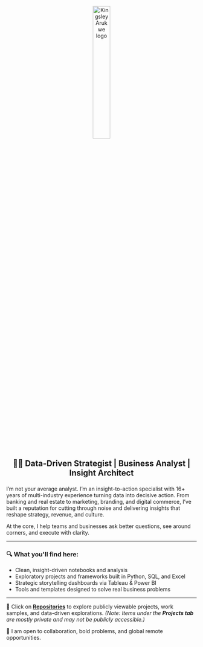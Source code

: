 <p align="center">
<img src="https://github.com/user-attachments/assets/24911d03-2bb4-44e2-899c-50195d169eaa" alt="Kingsley Arukwe logo" width="30%" />
</p>

## <p align="center"> 👋🏽 Data-Driven Strategist | Business Analyst | Insight Architect</p>

I’m not your average analyst. I’m an insight-to-action specialist with 16+ years of multi-industry experience turning data into decisive action. From banking and real estate to marketing, branding, and digital commerce, I’ve built a reputation for cutting through noise and delivering insights that reshape strategy, revenue, and culture.

At the core, I help teams and businesses ask better questions, see around corners, and execute with clarity.

---

### 🔍 What you'll find here:
- Clean, insight-driven notebooks and analysis
- Exploratory projects and frameworks built in Python, SQL, and Excel
- Strategic storytelling dashboards via Tableau & Power BI
- Tools and templates designed to solve real business problems

---

📂 Click on **[Repositories](https://github.com/kingsleyarukwe?tab=repositories)** to explore publicly viewable projects, work samples, and data-driven explorations. *(Note: Items under the **Projects tab** are mostly private and may not be publicly accessible.)*

🧠 I am open to collaboration, bold problems, and global remote opportunities.




<!--
![KINGS LOGO MAIN small](https://github.com/user-attachments/assets/24911d03-2bb4-44e2-899c-50195d169eaa)
![KINGS LOGO MAIN](https://github.com/user-attachments/assets/64b4af1e-3dac-4ba2-8ad3-8a6887393a8b)
![KINGS LOGO MAIN](https://github.com/user-attachments/assets/ff96a7b5-c7a3-4fce-a1bc-141787964673)
![Github strip](https://github.com/user-attachments/assets/691b4cf9-bdc2-4cdf-9f4a-6df67c274b3c)
!</br> <img src="https://github.com/user-attachments/assets/691b4cf9-bdc2-4cdf-9f4a-6df67c274b3c" alt="Kingsley Arukwe logo" width="auto%"/>





**kingsleyarukwe/kingsleyarukwe** is a ✨ _special_ ✨ repository because its `README.md` (this file) appears on your GitHub profile.

Here are some ideas to get you started:

- 🔭 I’m currently working on ...
- 🌱 I’m currently learning ...
- 👯 I’m looking to collaborate on ...
- 🤔 I’m looking for help with ...
- 💬 Ask me about ...
- 📫 How to reach me: ...
- 😄 Pronouns: ...
- ⚡ Fun fact: ...
-->
